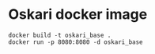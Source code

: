# Oskari docker image 
```
docker build -t oskari_base .
docker run -p 8080:8080 -d oskari_base
```
